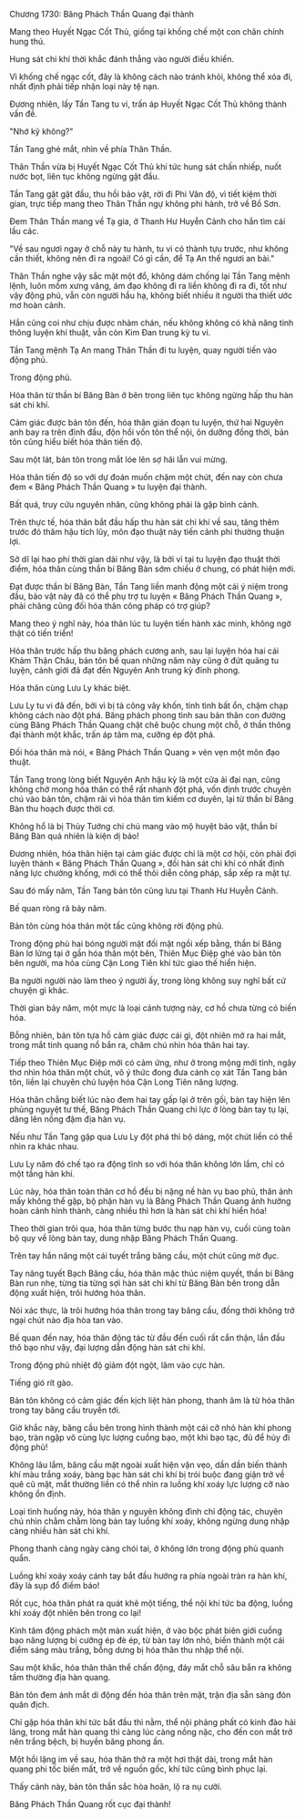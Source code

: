 




Chương 1730: Băng Phách Thần Quang đại thành


Mang theo Huyết Ngạc Cốt Thủ, giống tại khống chế một con chân chính hung thú.

Hung sát chi khí thời khắc đánh thẳng vào người điều khiển.

Vì khống chế ngạc cốt, đây là không cách nào tránh khỏi, không thể xóa đi, nhất định phải tiếp nhận loại này tệ nạn.

Đương nhiên, lấy Tần Tang tu vi, trấn áp Huyết Ngạc Cốt Thủ không thành vấn đề.

"Nhớ kỹ không?"

Tần Tang ghé mắt, nhìn về phía Thân Thần.

Thân Thần vừa bị Huyết Ngạc Cốt Thủ khí tức hung sát chấn nhiếp, nuốt nước bọt, liên tục không ngừng gật đầu.

Tần Tang gật gật đầu, thu hồi bảo vật, rời đi Phi Vân độ, vì tiết kiệm thời gian, trực tiếp mang theo Thân Thần ngự không phi hành, trở về Bồ Sơn.

Đem Thân Thần mang về Tạ gia, ở Thanh Hư Huyễn Cảnh cho hắn tìm cái lầu các.

"Về sau ngươi ngay ở chỗ này tu hành, tu vi có thành tựu trước, như không cần thiết, không nên đi ra ngoài! Có gì cần, để Tạ An thế ngươi an bài."

Thân Thần nghe vậy sắc mặt một đổ, không dám chống lại Tần Tang mệnh lệnh, luôn mồm xưng vâng, ám đạo không đi ra liền không đi ra đi, tốt như vậy động phủ, vẫn còn người hầu hạ, không biết nhiều ít người tha thiết ước mơ hoàn cảnh.

Hắn cũng coi như chịu được nhàm chán, nếu không không có khả năng tinh thông luyện khí thuật, vẫn còn Kim Đan trung kỳ tu vi.

Tần Tang mệnh Tạ An mang Thân Thần đi tu luyện, quay người tiến vào động phủ.

Trong động phủ.

Hóa thân từ thần bí Băng Bàn ở bên trong liên tục không ngừng hấp thu hàn sát chi khí.

Cảm giác được bản tôn đến, hóa thân gián đoạn tu luyện, thứ hai Nguyên anh bay ra trên đỉnh đầu, độn hồi vốn tôn thể nội, ôn dưỡng đồng thời, bản tôn cũng hiểu biết hóa thân tiến độ.

Sau một lát, bản tôn trong mắt lóe lên sợ hãi lẫn vui mừng.

Hóa thân tiến độ so với dự đoán muốn chậm một chút, đến nay còn chưa đem « Băng Phách Thần Quang » tu luyện đại thành.

Bất quá, truy cứu nguyên nhân, cũng không phải là gặp bình cảnh.

Trên thực tế, hóa thân bắt đầu hấp thu hàn sát chi khí về sau, tăng thêm trước đó thâm hậu tích lũy, môn đạo thuật này tiến cảnh phi thường thuận lợi.

Sở dĩ lại hao phí thời gian dài như vậy, là bởi vì tại tu luyện đạo thuật thời điểm, hóa thân cùng thần bí Băng Bàn sớm chiều ở chung, có phát hiện mới.

Đạt được thần bí Băng Bàn, Tần Tang liền manh động một cái ý niệm trong đầu, bảo vật này đã có thể phụ trợ tu luyện « Băng Phách Thần Quang », phải chăng cũng đối hóa thân công pháp có trợ giúp?

Mang theo ý nghĩ này, hóa thân lúc tu luyện tiến hành xác minh, không ngờ thật có tiến triển!

Hóa thân trước hấp thu băng phách cương anh, sau lại luyện hóa hai cái Khảm Thận Châu, bản tôn bế quan những năm này cũng ở đứt quãng tu luyện, cảnh giới đã đạt đến Nguyên Anh trung kỳ đỉnh phong.

Hóa thân cùng Lưu Ly khác biệt.

Lưu Ly tu vi đã đến, bởi vì bị tà công vây khốn, tính tình bất ổn, chậm chạp không cách nào đột phá. Băng phách phong tình sau bản thân con đường cùng Băng Phách Thần Quang chặt chẽ buộc chung một chỗ, ở thần thông đại thành một khắc, trấn áp tâm ma, cưỡng ép đột phá.

Đối hóa thân mà nói, « Băng Phách Thần Quang » vẻn vẹn một môn đạo thuật.

Tần Tang trong lòng biết Nguyên Anh hậu kỳ là một cửa ải đại nạn, cũng không chờ mong hóa thân có thể rất nhanh đột phá, vốn định trước chuyên chú vào bản tôn, chậm rãi vì hóa thân tìm kiếm cơ duyên, lại từ thần bí Băng Bàn thu hoạch được thời cơ.

Không hổ là bị Thủy Tướng chi chủ mang vào mộ huyệt bảo vật, thần bí Băng Bàn quả nhiên là kiện dị bảo!

Đương nhiên, hóa thân hiện tại cảm giác được chỉ là một cơ hội, còn phải đợi luyện thành « Băng Phách Thần Quang », đối hàn sát chi khí có nhất định năng lực chưởng khống, mới có thể thôi diễn công pháp, sắp xếp ra mặt tự.

Sau đó mấy năm, Tần Tang bản tôn cũng lưu tại Thanh Hư Huyễn Cảnh.

Bế quan ròng rã bảy năm.

Bản tôn cùng hóa thân một tấc cũng không rời động phủ.

Trong động phủ hai bóng người mặt đối mặt ngồi xếp bằng, thần bí Băng Bàn lơ lửng tại ở gần hóa thân một bên, Thiên Mục Điệp ghé vào bản tôn bên người, ma hỏa cùng Cận Long Tiên khí tức giao thế hiển hiện.

Ba người người nào làm theo ý người ấy, trong lòng không suy nghĩ bất cứ chuyện gì khác.

Thời gian bảy năm, một mực là loại cảnh tượng này, cơ hồ chưa từng có biến hóa.

Bỗng nhiên, bản tôn tựa hồ cảm giác được cái gì, đột nhiên mở ra hai mắt, trong mắt tinh quang nổ bắn ra, chăm chú nhìn hóa thân hai tay.

Tiếp theo Thiên Mục Điệp mới có cảm ứng, như ở trong mộng mới tỉnh, ngây thơ nhìn hóa thân một chút, vô ý thức đong đưa cánh cọ xát Tần Tang bản tôn, liền lại chuyên chú luyện hóa Cận Long Tiên năng lượng.

Hóa thân chẳng biết lúc nào đem hai tay gấp lại ở trên gối, bàn tay hiện lên phủng nguyệt tư thế, Băng Phách Thần Quang chi lực ở lòng bàn tay tụ lại, dâng lên nồng đậm địa hàn vụ.

Nếu như Tần Tang gặp qua Lưu Ly đột phá thì bộ dáng, một chút liền có thể nhìn ra khác nhau.

Lưu Ly năm đó chế tạo ra động tĩnh so với hóa thân không lớn lắm, chỉ có một tầng hàn khí.

Lúc này, hóa thân toàn thân cơ hồ đều bị nặng nề hàn vụ bao phủ, thân ảnh mấy không thể gặp, bộ phận hàn vụ là Băng Phách Thần Quang ảnh hưởng hoàn cảnh hình thành, càng nhiều thì hơn là hàn sát chi khí hiển hóa!

Theo thời gian trôi qua, hóa thân từng bước thu nạp hàn vụ, cuối cùng toàn bộ quy về lòng bàn tay, dung nhập Băng Phách Thần Quang.

Trên tay hắn nâng một cái tuyết trắng băng cầu, một chút cũng mờ đục.

Tay nâng tuyết Bạch Băng cầu, hóa thân mặc thúc niệm quyết, thần bí Băng Bàn run nhẹ, từng tia từng sợi hàn sát chi khí từ Băng Bàn bên trong dẫn động xuất hiện, trôi hướng hóa thân.

Nói xác thực, là trôi hướng hóa thân trong tay băng cầu, đồng thời không trở ngại chút nào địa hòa tan vào.

Bế quan đến nay, hóa thân động tác từ đầu đến cuối rất cẩn thận, lần đầu thô bạo như vậy, đại lượng dẫn động hàn sát chi khí.

Trong động phủ nhiệt độ giảm đột ngột, lâm vào cực hàn.

Tiếng gió rít gào.

Bản tôn không có cảm giác đến kịch liệt hàn phong, thanh âm là từ hóa thân trong tay băng cầu truyền tới.

Giờ khắc này, băng cầu bên trong hình thành một cái cỡ nhỏ hàn khí phong bạo, tràn ngập vô cùng lực lượng cuồng bạo, một khi bạo tạc, đủ để hủy đi động phủ!

Không lâu lắm, băng cầu mặt ngoài xuất hiện vặn vẹo, dần dần biến thành khí màu trắng xoáy, bàng bạc hàn sát chi khí bị trói buộc đang giận trở về quê cũ mặt, mắt thường liền có thể nhìn ra luồng khí xoáy lực lượng cỡ nào không ổn định.

Loại tình huống này, hóa thân y nguyên không đình chỉ động tác, chuyên chú nhìn chằm chằm lòng bàn tay luồng khí xoáy, không ngừng dung nhập càng nhiều hàn sát chi khí.

Phong thanh càng ngày càng chói tai, ở không lớn trong động phủ quanh quẩn.

Luồng khí xoáy xoáy cánh tay bắt đầu hướng ra phía ngoài tràn ra hàn khí, đây là sụp đổ điềm báo!

Rốt cục, hóa thân phát ra quát khẽ một tiếng, thể nội khí tức ba động, luồng khí xoáy đột nhiên bên trong co lại!

Kinh tâm động phách một màn xuất hiện, ở vào bộc phát biên giới cuồng bạo năng lượng bị cưỡng ép đè ép, từ bàn tay lớn nhỏ, biến thành một cái điểm sáng màu trắng, bỗng dưng bị hóa thân thu nhập thể nội.

Sau một khắc, hóa thân thân thể chấn động, đáy mắt chỗ sâu bắn ra không tầm thường địa hàn quang.

Bản tôn đem ánh mắt di động đến hóa thân trên mặt, trận địa sẵn sàng đón quân địch.

Chỉ gặp hóa thân khí tức bắt đầu thì nằm, thể nội phảng phất có kinh đào hải lãng, trong mắt hàn quang thì càng lúc càng nồng nặc, cho đến con mắt trở nên trắng bệch, bị huyền băng phong ấn.

Một hồi lặng im về sau, hóa thân thở ra một hơi thật dài, trong mắt hàn quang phi tốc biến mất, trở về nguồn gốc, khí tức cũng bình phục lại.

Thấy cảnh này, bản tôn thần sắc hòa hoãn, lộ ra nụ cười.

Băng Phách Thần Quang rốt cục đại thành!




